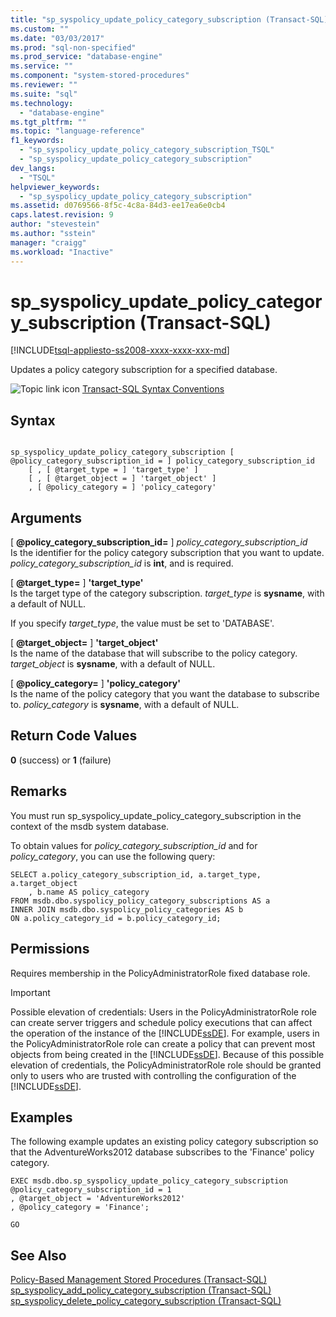 ```yaml
---
title: "sp_syspolicy_update_policy_category_subscription (Transact-SQL) | Microsoft Docs"
ms.custom: ""
ms.date: "03/03/2017"
ms.prod: "sql-non-specified"
ms.prod_service: "database-engine"
ms.service: ""
ms.component: "system-stored-procedures"
ms.reviewer: ""
ms.suite: "sql"
ms.technology: 
  - "database-engine"
ms.tgt_pltfrm: ""
ms.topic: "language-reference"
f1_keywords: 
  - "sp_syspolicy_update_policy_category_subscription_TSQL"
  - "sp_syspolicy_update_policy_category_subscription"
dev_langs: 
  - "TSQL"
helpviewer_keywords: 
  - "sp_syspolicy_update_policy_category_subscription"
ms.assetid: d0769566-8f5c-4c8a-84d3-ee17ea6e0cb4
caps.latest.revision: 9
author: "stevestein"
ms.author: "sstein"
manager: "craigg"
ms.workload: "Inactive"
---
```

# sp_syspolicy_update_policy_category_subscription (Transact-SQL)
[!INCLUDE[tsql-appliesto-ss2008-xxxx-xxxx-xxx-md](../../includes/tsql-appliesto-ss2008-xxxx-xxxx-xxx-md.md)]

  Updates a policy category subscription for a specified database.  
  
 ![Topic link icon](../../database-engine/configure-windows/media/topic-link.gif "Topic link icon") [Transact-SQL Syntax Conventions](../../t-sql/language-elements/transact-sql-syntax-conventions-transact-sql.md)  
  
## Syntax  
  
```  
  
sp_syspolicy_update_policy_category_subscription [ @policy_category_subscription_id = ] policy_category_subscription_id  
    [ , [ @target_type = ] 'target_type' ]  
    [ , [ @target_object = ] 'target_object' ]  
    , [ @policy_category = ] 'policy_category'  
```  
  
## Arguments  
 [ **@policy_category_subscription_id=** ] *policy_category_subscription_id*  
 Is the identifier for the policy category subscription that you want to update. *policy_category_subscription_id* is **int**, and is required.  
  
 [ **@target_type=** ] **'**target_type**'**  
 Is the target type of the category subscription. *target_type* is **sysname**, with a default of NULL.  
  
 If you specify *target_type*, the value must be set to 'DATABASE'.  
  
 [ **@target_object=** ] **'**target_object**'**  
 Is the name of the database that will subscribe to the policy category. *target_object* is **sysname**, with a default of NULL.  
  
 [ **@policy_category=** ] **'**policy_category**'**  
 Is the name of the policy category that you want the database to subscribe to. *policy_category* is **sysname**, with a default of NULL.  
  
## Return Code Values  
 **0** (success) or **1** (failure)  
  
## Remarks  
 You must run sp_syspolicy_update_policy_category_subscription in the context of the msdb system database.  
  
 To obtain values for *policy_category_subscription_id* and for *policy_category*, you can use the following query:  
  
```  
SELECT a.policy_category_subscription_id, a.target_type, a.target_object  
    , b.name AS policy_category  
FROM msdb.dbo.syspolicy_policy_category_subscriptions AS a  
INNER JOIN msdb.dbo.syspolicy_policy_categories AS b  
ON a.policy_category_id = b.policy_category_id;  
```  
  
## Permissions  
 Requires membership in the PolicyAdministratorRole fixed database role.  
  
> [!IMPORTANT]  
>  Possible elevation of credentials: Users in the PolicyAdministratorRole role can create server triggers and schedule policy executions that can affect the operation of the instance of the [!INCLUDE[ssDE](../../includes/ssde-md.md)]. For example, users in the PolicyAdministratorRole role can create a policy that can prevent most objects from being created in the [!INCLUDE[ssDE](../../includes/ssde-md.md)]. Because of this possible elevation of credentials, the PolicyAdministratorRole role should be granted only to users who are trusted with controlling the configuration of the [!INCLUDE[ssDE](../../includes/ssde-md.md)].  
  
## Examples  
 The following example updates an existing policy category subscription so that the AdventureWorks2012 database subscribes to the 'Finance' policy category.  
  
```  
EXEC msdb.dbo.sp_syspolicy_update_policy_category_subscription @policy_category_subscription_id = 1  
, @target_object = 'AdventureWorks2012'  
, @policy_category = 'Finance';  
  
GO  
```  
  
## See Also  
 [Policy-Based Management Stored Procedures &#40;Transact-SQL&#41;](../../relational-databases/system-stored-procedures/policy-based-management-stored-procedures-transact-sql.md)   
 [sp_syspolicy_add_policy_category_subscription &#40;Transact-SQL&#41;](../../relational-databases/system-stored-procedures/sp-syspolicy-add-policy-category-subscription-transact-sql.md)   
 [sp_syspolicy_delete_policy_category_subscription &#40;Transact-SQL&#41;](../../relational-databases/system-stored-procedures/sp-syspolicy-delete-policy-category-subscription-transact-sql.md)  
  
  
